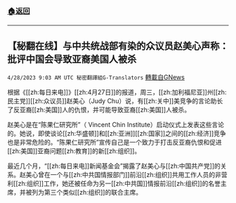 ###  [:house:返回](README.md)
---


## 【秘翻在线】与中共统战部有染的众议员赵美心声称：批评中国会导致亚裔美国人被杀
`4/28/2023 9:03 AM UTC 秘密翻譯組G-Translators` [轉載自GNews](https://gnews.org/articles/1259643)

根据《[[zh:每日来电]]》[[zh:4月27日]]的报道，周三，[[zh:加利福尼亚]]州[[zh:民主党]][[zh:众议员]]赵美心（Judy Chu）说，有[[zh:关中]]美竞争的言论助长了反亚裔[[zh:美国]]人的仇恨，并可能导致亚裔[[zh:美国]]人被杀。

赵美心是在“陈果仁研究所”（ Vincent Chin Institute）启动仪式上发表这些言论的。她说，即使谈论[[zh:华盛顿]]和[[zh:亚洲]][[zh:国家]]之间的[[zh:经济]]竞争也是非常危险的。“陈果仁研究所”宣传自己是一个致力于打击反亚裔仇恨和促进[[zh:美国]]亚裔问题[[zh:教育]]的新[[zh:组织]]。

最近几个月，“[[zh:每日来电]]新闻基金会”揭露了赵美心与[[zh:中国共产党]]的关系。赵美心曾在一个与[[zh:中共国情报部门]]前沿[[zh:组织]]共用工作人员的非营利[[zh:组织]]工作，她还被任命为另一[[zh:中共国]]情报前沿[[zh:组织]]的名誉主席，并被列为第三个类似[[zh:组织]]的联合主席。
